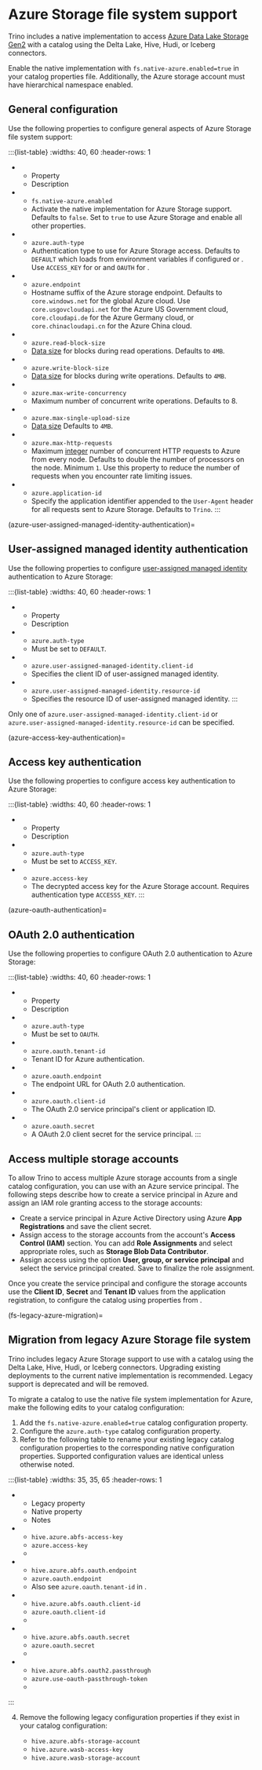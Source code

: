 # Azure Storage file system support

Trino includes a native implementation to access [Azure Data Lake Storage
Gen2](https://learn.microsoft.com/en-us/azure/storage/blobs/storage-blobs-overview#about-azure-data-lake-storage-gen2)
with a catalog using the Delta Lake, Hive, Hudi, or Iceberg connectors.

Enable the native implementation with `fs.native-azure.enabled=true` in your
catalog properties file. Additionally, the Azure storage account must have
hierarchical namespace enabled.

## General configuration

Use the following properties to configure general aspects of Azure Storage file
system support:

:::{list-table}
:widths: 40, 60
:header-rows: 1

* - Property
  - Description
* - `fs.native-azure.enabled`
  - Activate the native implementation for Azure Storage support. Defaults to
    `false`. Set to `true` to use Azure Storage and enable all other properties.
* - `azure.auth-type`
  - Authentication type to use for Azure Storage access. Defaults to `DEFAULT` which
    loads from environment variables if configured or [](azure-user-assigned-managed-identity-authentication). 
    Use `ACCESS_KEY` for [](azure-access-key-authentication) or and `OAUTH` 
    for [](azure-oauth-authentication).
* - `azure.endpoint`
  - Hostname suffix of the Azure storage endpoint.
    Defaults to `core.windows.net` for the global Azure cloud.
    Use `core.usgovcloudapi.net` for the Azure US Government cloud,
    `core.cloudapi.de` for the Azure Germany cloud,
    or `core.chinacloudapi.cn` for the Azure China cloud.
* - `azure.read-block-size`
  - [Data size](prop-type-data-size) for blocks during read operations. Defaults
    to `4MB`.
* - `azure.write-block-size`
  - [Data size](prop-type-data-size) for blocks during write operations.
    Defaults to `4MB`.
* - `azure.max-write-concurrency`
  - Maximum number of concurrent write operations. Defaults to 8.
* - `azure.max-single-upload-size`
  - [Data size](prop-type-data-size) Defaults to `4MB`.
* - `azure.max-http-requests`
  - Maximum [integer](prop-type-integer) number of concurrent HTTP requests to
    Azure from every node. Defaults to double the number of processors on the
    node. Minimum `1`. Use this property to reduce the number of requests when
    you encounter rate limiting issues.
* - `azure.application-id`
  - Specify the application identifier appended to the `User-Agent` header
    for all requests sent to Azure Storage. Defaults to `Trino`. 
:::

(azure-user-assigned-managed-identity-authentication)=
## User-assigned managed identity authentication

Use the following properties to configure [user-assigned managed 
identity](https://learn.microsoft.com/en-us/entra/identity/managed-identities-azure-resources/) 
authentication to Azure Storage:

:::{list-table}
:widths: 40, 60
:header-rows: 1

* - Property
  - Description
* - `azure.auth-type`
  - Must be set to `DEFAULT`.
* - `azure.user-assigned-managed-identity.client-id`
  - Specifies the client ID of user-assigned managed identity.
* - `azure.user-assigned-managed-identity.resource-id`
  - Specifies the resource ID of user-assigned managed identity.
:::

Only one of `azure.user-assigned-managed-identity.client-id` or `azure.user-assigned-managed-identity.resource-id` can be 
specified.

(azure-access-key-authentication)=
## Access key authentication

Use the following properties to configure access key authentication to Azure
Storage:

:::{list-table}
:widths: 40, 60
:header-rows: 1

* - Property
  - Description
* - `azure.auth-type`
  - Must be set to `ACCESS_KEY`.
* - `azure.access-key`
  - The decrypted access key for the Azure Storage account. Requires
    authentication type `ACCESSS_KEY`.
:::

(azure-oauth-authentication)=
## OAuth 2.0 authentication

Use the following properties to configure OAuth 2.0 authentication to Azure
Storage:

:::{list-table}
:widths: 40, 60
:header-rows: 1

* - Property
  - Description
* - `azure.auth-type`
  - Must be set to `OAUTH`.
* - `azure.oauth.tenant-id`
  - Tenant ID for Azure authentication.
* - `azure.oauth.endpoint`
  - The endpoint URL for OAuth 2.0 authentication.
* - `azure.oauth.client-id`
  - The OAuth 2.0 service principal's client or application ID.
* - `azure.oauth.secret`
  - A OAuth 2.0 client secret for the service principal.
:::

## Access multiple storage accounts

To allow Trino to access multiple Azure storage accounts from a single
catalog configuration, you can use [](azure-oauth-authentication) with
an Azure service principal. The following steps describe how to create
a service principal in Azure and assign an IAM role granting access to the
storage accounts:

- Create a service principal in Azure Active Directory using Azure
  **App Registrations** and save the client secret.
- Assign access to the storage accounts from the account's
  **Access Control (IAM)** section. You can add **Role Assignments** and
  select appropriate roles, such as **Storage Blob Data Contributor**.
- Assign access using the option **User, group, or service principal** and
  select the service principal created. Save to finalize the role
  assignment.

 Once you create the service principal and configure the storage accounts
 use the **Client ID**, **Secret** and **Tenant ID** values from the
 application registration, to configure the catalog using properties from
 [](azure-oauth-authentication).


(fs-legacy-azure-migration)=
## Migration from legacy Azure Storage file system

Trino includes legacy Azure Storage support to use with a catalog using the
Delta Lake, Hive, Hudi, or Iceberg connectors. Upgrading existing deployments to
the current native implementation is recommended. Legacy support is deprecated
and will be removed.

To migrate a catalog to use the native file system implementation for Azure,
make the following edits to your catalog configuration:

1. Add the `fs.native-azure.enabled=true` catalog configuration property.
2. Configure the `azure.auth-type` catalog configuration property.
3. Refer to the following table to rename your existing legacy catalog
   configuration properties to the corresponding native configuration
   properties. Supported configuration values are identical unless otherwise
   noted.

  :::{list-table}
  :widths: 35, 35, 65
  :header-rows: 1
   * - Legacy property
     - Native property
     - Notes
   * - `hive.azure.abfs-access-key`
     - `azure.access-key`
     -
   * - `hive.azure.abfs.oauth.endpoint`
     - `azure.oauth.endpoint`
     - Also see `azure.oauth.tenant-id` in [](azure-oauth-authentication).
   * - `hive.azure.abfs.oauth.client-id`
     - `azure.oauth.client-id`
     -
   * - `hive.azure.abfs.oauth.secret`
     - `azure.oauth.secret`
     -
   * - `hive.azure.abfs.oauth2.passthrough`
     - `azure.use-oauth-passthrough-token`
     -
  :::

4. Remove the following legacy configuration properties if they exist in your
   catalog configuration:

      * `hive.azure.abfs-storage-account`
      * `hive.azure.wasb-access-key`
      * `hive.azure.wasb-storage-account`
